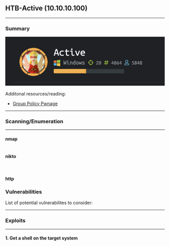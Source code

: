
<head>
   <link rel="stylesheet" href="css/retro.css">
</head>

## HTB-Active (10.10.10.100)
----
### Summary
![Bastard](images/active.png)

Additonal resources/reading:
* [Group Policy Pwnage](https://blog.rapid7.com/2016/07/27/pentesting-in-the-real-world-group-policy-pwnage/)

---
### Scanning/Enumeration
---
#### nmap 
```

```
#### nikto
```
 
```
#### http 



### Vulnerabilities

List of potential vulnerabilites to consider:

---

### Exploits 
---

#### 1. Get a shell on the target system


